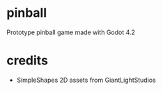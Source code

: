 # pinball
Prototype pinball game made with Godot 4.2

# credits
- SimpleShapes 2D assets from GiantLightStudios